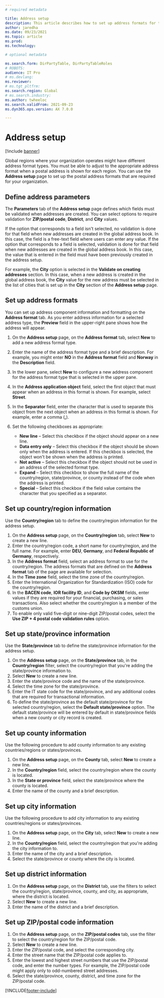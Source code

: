 ```yaml
---
# required metadata

title: Address setup
description: This article describes how to set up address formats for the global address book.
author: jaredha
ms.date: 09/23/2021
ms.topic: article
ms.prod: 
ms.technology: 

# optional metadata

ms.search.form: DirPartyTable, DirPartyTableRoles
# ROBOTS: 
audience: IT Pro
# ms.devlang: 
ms.reviewer: 
# ms.tgt_pltfrm: 
ms.search.region: Global
# ms.search.industry: 
ms.author: twheeloc
ms.search.validFrom: 2021-09-23
ms.dyn365.ops.version: AX 7.0.0

---
```


# Address setup

[!include [banner](../../../finance/includes/banner.md)]

Global regions where your organization operates might have different address format types. You must be able to adjust to the appropriate address format when a postal address is shown for each region. You can use the **Address setup** page to set up the postal address formats that are required for your organization.

## Define address parameters

The **Parameters** tab of the **Address setup** page defines which fields must be validated when addresses are created. You can select options to require validation for **ZIP/postal code**, **District**, and **City** values.

If the option that corresponds to a field isn't selected, no validation is done for that field when new addresses are created in the global address book. In this case, the field is a free-text field where users can enter any value. If the option that corresponds to a field is selected, validation is done for that field when new addresses are created in the global address book. In this case, the value that is entered in the field must have been previously created in the address setup.

For example, the **City** option is selected in the **Validate on creating addresses** section. In this case, when a new address is created in the global address book, the **City** value for the new address must be selected in the list of cities that is set up in the **City** section of the **Address setup** page.

## Set up address formats

You can set up address component information and formatting on the **Address format** tab. As you enter address information for a selected address type, the **Preview** field in the upper-right pane shows how the address will appear.

1. On the **Address setup** page, on the **Address format** tab, select **New** to add a new address format type.
2. Enter the name of the address format type and a brief description. For example, you might enter **NO** in the **Address format** field and **Norway** in the **Description** field.
3. In the lower pane, select **New** to configure a new address component for the address format type that is selected in the upper pane.
4. In the **Address application object** field, select the first object that must appear when an address in this format is shown. For example, select **Street**.
5. In the **Separator** field, enter the character that is used to separate this object from the next object when an address in this format is shown. For example, enter a comma (**,**).
6. Set the following checkboxes as appropriate:

    - **New line** – Select this checkbox if the object should appear on a new line.
    - **Data entry only** – Select this checkbox if the object should be shown only when the address is entered. If this checkbox is selected, the object won't be shown when the address is printed.
    - **Not active** – Select this checkbox if the object should not be used in an address of the selected format type.
    - **Expand** – Select this checkbox to show the full name of the country/region, state/province, or county instead of the code when the address is printed.
    - **Special** – Select this checkbox if the field value contains the character that you specified as a separator.

## Set up country/region information

Use the **Country/region** tab to define the country/region information for the address setup.

1. On the **Address setup** page, on the **Country/region** tab, select **New** to create a new line.
2. Enter the country/region code, a short name for country/region, and the full name. For example, enter **DEU**, **Germany**, and **Federal Republic of Germany**, respectively.
3. In the **Address format** field, select an address format to use for the country/region. The address formats that are defined on the **Address format** tab of the page are available for selection. 
4. In the **Time zone** field, select the time zone of the country/region.
5. Enter the International Organization for Standardization (ISO) code for the country/region.
6. In the **BACEN code**, **IOR facility ID**, and **Code by OKSM** fields, enter values if they are required for your financial, purchasing, or sales transactions. Also select whether the country/region is a member of the customs union.
7. To enable only valid five-digit or nine-digit ZIP/postal codes, select the **Use ZIP + 4 postal code validation rules** option.

## Set up state/province information

Use the **State/province** tab to define the state/province information for the address setup.

1. On the **Address setup** page, on the **State/province** tab, in the **Country/region** filter, select the country/region that you're adding the state/province information to.
2. Select **New** to create a new line.
3. Enter the state/province code and the name of the state/province.
4. Select the time zone for the state/province.
5. Enter the IT state code for the state/province, and any additional codes that are required for transactional information.
6. To define the state/province as the default state/province for the selected country/region, select the **Default state/province** option. The default state/province will be entered by default in state/province fields when a new county or city record is created.

## Set up county information

Use the following procedure to add county information to any existing countries/regions or states/provinces.

1. On the **Address setup** page, on the **County** tab, select **New** to create a new line.
2. In the **Country/region** field, select the country/region where the county is located.
3. In the **State or province** field, select the state/province where the county is located.
4. Enter the name of the county and a brief description.

## Set up city information

Use the following procedure to add city information to any existing countries/regions or states/provinces.

1. On the **Address setup** page, on the **City** tab, select **New** to create a new line.
2. In the **Country/region** field, select the country/region that you're adding the city information to.
3. Enter the name of the city and a brief description.
4. Select the state/province or county where the city is located.

## Set up district information

1. On the **Address setup** page, on the **District** tab, use the filters to select the country/region, state/province, county, and city, as appropriate, where the district is located.
2. Select **New** to create a new line.
3. Enter the name of the district and a brief description.

## Set up ZIP/postal code information

1. On the **Address setup** page, on the **ZIP/postal codes** tab, use the filter to select the country/region for the ZIP/postal code.
2. Select **New** to create a new line.
3. Enter the ZIP/postal code, and select the corresponding city.
4. Enter the street name that the ZIP/postal code applies to.
5. Enter the lowest and highest street numbers that use the ZIP/postal code, and enter the number types. For example, the ZIP/postal code might apply only to odd-numbered street addresses.
6. Select the state/province, county, district, and time zone for the ZIP/postal code.

[!INCLUDE[footer-include](../../../includes/footer-banner.md)]
